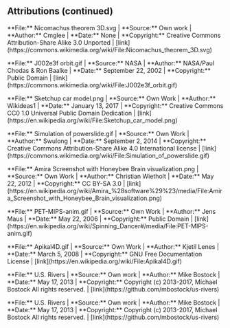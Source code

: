 ##  Attributions (continued)

<!-- vis-area-educational-example-1.md -->
<p>
<span>
**File:** Nicomachus theorem 3D.svg | **Source:** Own work | **Author:** Cmglee |
**Date:** None | **Copyright:** Creative Commons Attribution-Share Alike 3.0 Unported | [link](https://commons.wikimedia.org/wiki/File:Nicomachus_theorem_3D.svg)<!-- .element: target="_blank" -->
</span><!-- .element: class="attribution" -->
</p><!-- .element: class="attribution-wrapper" -->

<!-- vis-area-educational-example-2.md -->
<p>
<span>
**File:** J002e3f orbit.gif | **Source:** NASA | **Author:** NASA/Paul Chodas & Ron Baalke | **Date:** September 22, 2002 | **Copyright:** Public Domain |
[link](https://commons.wikimedia.org/wiki/File:J002e3f_orbit.gif)<!-- .element: target="_blank" -->
</span><!-- .element: class="attribution" -->
</p><!-- .element: class="attribution-wrapper" -->

<!-- vis-area-product-example-1.md -->
<p>
<span>
**File:** Sketchup car model.png | **Source:** Own Work | **Author:** Wikideas1 | **Date:** January 13, 2017 | **Copyright:** Creative Commons CC0 1.0 Universal Public Domain Dedication |
[link](https://en.wikipedia.org/wiki/File:Sketchup_car_model.png)<!-- .element: target="_blank" -->
</span><!-- .element: class="attribution" -->
</p><!-- .element: class="attribution-wrapper" -->

<!-- vis-area-product-example-2.md -->
<!-- Description: Powerslide simulated using MSC Adams. -->
<p>
<span>
**File:** Simulation of powerslide.gif | **Source:** Own Work | **Author:** Swulong | **Date:** September 2, 2014 | **Copyright:** Creative Commons Attribution-Share Alike 4.0 International license |
[link](https://commons.wikimedia.org/wiki/File:Simulation_of_powerslide.gif)<!-- .element: target="_blank" -->
</span><!-- .element: class="attribution" -->
</p><!-- .element: class="attribution-wrapper" -->

<!-- vis-area-scientific-example-1.md -->
<!-- Description: This image shows the Amira main window visualizing a surface rendering which was created from several registered and average honeybee brains. -->
<p>
<span>
**File:** Amira Screenshot with Honeybee Brain visualization.png | **Source:** Own Work | **Author:** Christian Wietholt | **Date:** May 22, 2012 | **Copyright:** CC BY-SA 3.0 |
[link](https://en.wikipedia.org/wiki/Amira_%28software%29%23/media/File:Amira_Screenshot_with_Honeybee_Brain_visualization.png)<!-- .element: target="_blank" -->
</span><!-- .element: class="attribution" -->
</p><!-- .element: class="attribution-wrapper" -->

<!-- vis-area-scientific-example-2.md -->
<!-- Description: Maximum Intensity Projection (MIP) of a wholebody positron emission tomography (PET) acquisition of a 79 kg (174 lb) weighting female after intravenous injection of 371 MBq of 18F-FDG (one hour prior measurement). The investigation has been performed as part of a tumor diagnosis prior to applying a radiotherapy (tumor staging step). Besides normal accumulation of the tracer in the heart, bladder, kidneys and brain, liver metastases of a colorectal tumor are clearly visible within the abdominal region of the image. -->
<p>
<span>
**File:** PET-MIPS-anim.gif | **Source:** Own Work | **Author:** Jens Maus | **Date:** May 22, 2006 | **Copyright:** Public Domain |
[link](https://en.wikipedia.org/wiki/Spinning_Dancer#/media/File:PET-MIPS-anim.gif)<!-- .element: target="_blank" -->
</span><!-- .element: class="attribution" -->
</p><!-- .element: class="attribution-wrapper" -->

<!-- vis-area-scientific-example-2b.md -->
<!-- Description: GIF-animation showing a moving echocardiogram; a 3D-loop of a heart viewed from the apex, with the apical part of the ventricles removed and the mitral valve clearly visible. Due to missing data the leaflet of the tricuspid and aortic valve is not clearly visible, but the openings are. To the left are two standard two-dimensional views taken from the 3D dataset. A Sketch explains the animation. -->
<p>
<span>
**File:** Apikal4D.gif | **Source:** Own Work | **Author:** Kjetil Lenes | **Date:** March 5, 2008 | **Copyright:**  GNU Free Documentation License |
[link](https://en.wikipedia.org/wiki/File:Apikal4D.gif)<!-- .element: target="_blank" -->
</span><!-- .element: class="attribution" -->
</p><!-- .element: class="attribution-wrapper" -->

<!-- vis-area-geographic-example-1.md -->
<!-- Description: A map of U.S. river flowlines based on the NHDPlusV2 geo-spatial, hydrologic framework dataset built by the US EPA Office of Water, assisted by the US Geological Survey. -->
<p>
<span>
**File:** U.S. Rivers | **Source:** Own work | **Author:** Mike Bostock |
**Date:** May 17, 2013 | **Copyright:** Copyright (c) 2013-2017, Michael Bostock
All rights reserved. |
[link](https://github.com/mbostock/us-rivers)<!-- .element: target="_blank" -->
</span><!-- .element: class="attribution" -->
</p><!-- .element: class="attribution-wrapper" -->

<!-- vis-area-geographic-example-2.md -->
<!-- Description:  -->
<p>
<span>
**File:** U.S. Rivers | **Source:** Own work | **Author:** Mike Bostock |
**Date:** May 17, 2013 | **Copyright:** Copyright (c) 2013-2017, Michael Bostock
All rights reserved. |
[link](https://github.com/mbostock/us-rivers)<!-- .element: target="_blank" -->
</span><!-- .element: class="attribution" -->
</p><!-- .element: class="attribution-wrapper" -->
